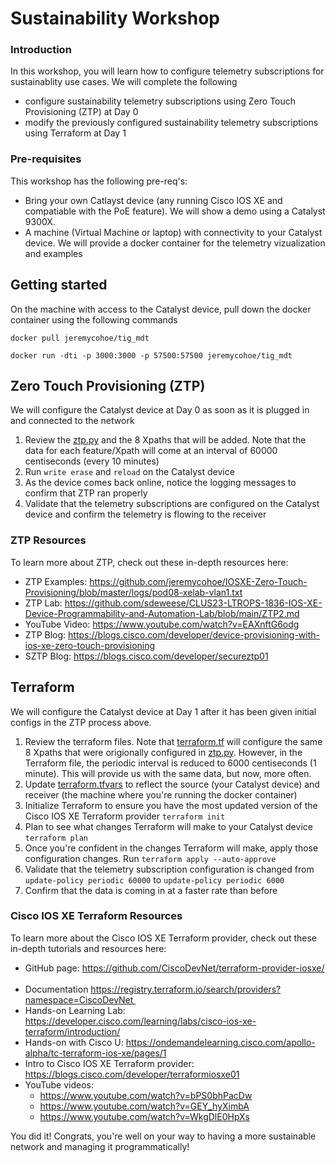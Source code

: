 # Sustainability Workshop

### Introduction
In this workshop, you will learn how to configure telemetry subscriptions for sustainablity use cases. We will complete the following
 * configure sustainability telemetry subscriptions using Zero Touch Provisioning (ZTP) at Day 0 
 * modify the previously configured sustainability telemetry subscriptions using Terraform at Day 1

### Pre-requisites
This workshop has the following pre-req's: 
* Bring your own Catlayst device (any running Cisco IOS XE and compatiable with the PoE feature). We will show a demo using a Catalyst 9300X.
* A machine (Virtual Machine or laptop) with connectivity to your Catalyst device. We will provide a docker container for the telemetry vizualization and examples

## Getting started
On the machine with access to the Catalyst device, pull down the docker container using the following commands
```
docker pull jeremycohoe/tig_mdt

docker run -dti -p 3000:3000 -p 57500:57500 jeremycohoe/tig_mdt

```

## Zero Touch Provisioning (ZTP)
We will configure the Catalyst device at Day 0 as soon as it is plugged in and connected to the network 
1. Review the [ztp.py](cisco-ios-xe-mdt/sustainability/ztp.py) and the 8 Xpaths that will be added. Note that the data for each feature/Xpath will come at an interval of 60000 centiseconds (every 10 minutes)
1. Run `write erase` and `reload` on the Catalyst device
1. As the device comes back online, notice the logging messages to confirm that ZTP ran properly
1. Validate that the telemetry subscriptions are configured on the Catalyst device and confirm the telemetry is flowing to the receiver

### ZTP Resources
To learn more about ZTP, check out these in-depth resources here: 
* ZTP Examples: https://github.com/jeremycohoe/IOSXE-Zero-Touch-Provisioning/blob/master/logs/pod08-xelab-vlan1.txt
* ZTP Lab: https://github.com/sdeweese/CLUS23-LTROPS-1836-IOS-XE-Device-Programmability-and-Automation-Lab/blob/main/ZTP2.md
* YouTube Video: https://www.youtube.com/watch?v=EAXnftG6odg
* ZTP Blog: https://blogs.cisco.com/developer/device-provisioning-with-ios-xe-zero-touch-provisioning
* SZTP Blog: https://blogs.cisco.com/developer/secureztp01


## Terraform 
We will configure the Catalyst device at Day 1 after it has been given initial configs in the ZTP process above. 
1. Review the terraform files. Note that [terraform.tf](cisco-ios-xe-mdt/sustainability/terraform.tf) will configure the same 8 Xpaths that were origionally configured in [ztp.py](cisco-ios-xe-mdt/sustainability/ztp.py). However, in the Terraform file, the periodic interval is reduced to 6000 centiseconds (1 minute). This will provide us with the same data, but now, more often.
1. Update [terraform.tfvars](cisco-ios-xe-mdt/sustainability/terraform.tfvars) to reflect the source (your Catalyst device) and receiver (the machine where you're running the docker container)
1. Initialize Terraform to ensure you have the most updated version of the Cisco IOS XE Terraform provider `terraform init`
1. Plan to see what changes Terraform will make to your Catalyst device `terraform plan`
1. Once you're confident in the changes Terraform will make, apply those configuration changes. Run `terraform apply --auto-approve`
1. Validate that the telemetry subscription configuration is changed from `update-policy periodic 60000` to `update-policy periodic 6000`
1. Confirm that the data is coming in at a faster rate than before

### Cisco IOS XE Terraform Resources
To learn more about the Cisco IOS XE Terraform provider, check out these in-depth tutorials and resources here: 
* GitHub page: https://github.com/CiscoDevNet/terraform-provider-iosxe/   
* Documentation https://registry.terraform.io/search/providers?namespace=CiscoDevNet 
* Hands-on Learning Lab: https://developer.cisco.com/learning/labs/cisco-ios-xe-terraform/introduction/
* Hands-on with Cisco U: https://ondemandelearning.cisco.com/apollo-alpha/tc-terraform-ios-xe/pages/1
* Intro to Cisco IOS XE Terraform provider: https://blogs.cisco.com/developer/terraformiosxe01
* YouTube videos:
    * https://www.youtube.com/watch?v=bPS0bhPacDw
    * https://www.youtube.com/watch?v=GEY_hyXimbA
    * https://www.youtube.com/watch?v=WkgDlE0HpXs


You did it! Congrats, you're well on your way to having a more sustainable network and managing it programmatically!
